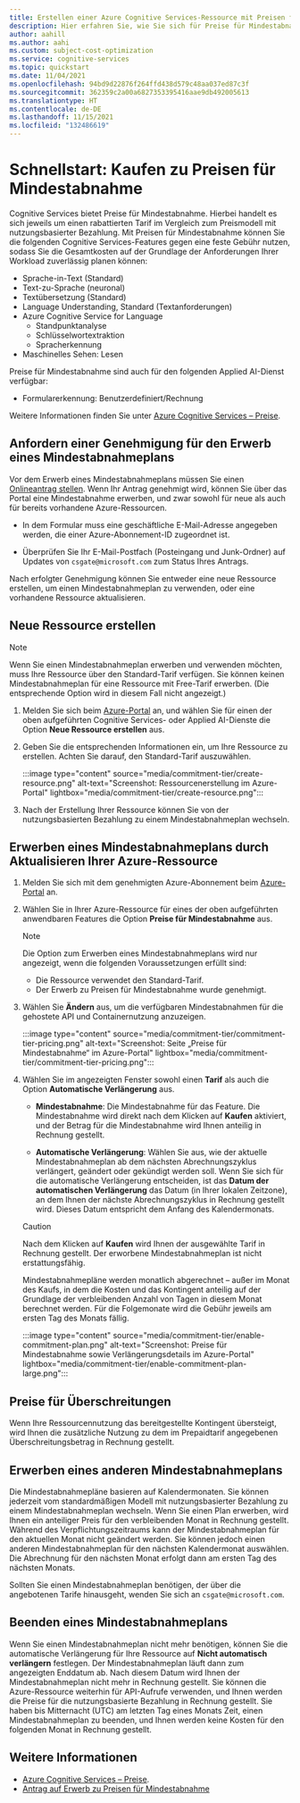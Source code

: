 ```yaml
---
title: Erstellen einer Azure Cognitive Services-Ressource mit Preisen für Mindestabnahme
description: Hier erfahren Sie, wie Sie sich für Preise für Mindestabnahme registrieren. Diese unterscheiden sich von Preisen für die nutzungsbasierte Bezahlung.
author: aahill
ms.author: aahi
ms.custom: subject-cost-optimization
ms.service: cognitive-services
ms.topic: quickstart
ms.date: 11/04/2021
ms.openlocfilehash: 94bd9d22876f264ffd438d579c48aa037ed87c3f
ms.sourcegitcommit: 362359c2a00a6827353395416aae9db492005613
ms.translationtype: HT
ms.contentlocale: de-DE
ms.lasthandoff: 11/15/2021
ms.locfileid: "132486619"
---
```

# <a name="quickstart-purchase-commitment-tier-pricing"></a>Schnellstart: Kaufen zu Preisen für Mindestabnahme

Cognitive Services bietet Preise für Mindestabnahme. Hierbei handelt es sich jeweils um einen rabattierten Tarif im Vergleich zum Preismodell mit nutzungsbasierter Bezahlung. Mit Preisen für Mindestabnahme können Sie die folgenden Cognitive Services-Features gegen eine feste Gebühr nutzen, sodass Sie die Gesamtkosten auf der Grundlage der Anforderungen Ihrer Workload zuverlässig planen können:

* Sprache-in-Text (Standard)
* Text-zu-Sprache (neuronal)
* Textübersetzung (Standard)
* Language Understanding, Standard (Textanforderungen)
* Azure Cognitive Service for Language
    * Standpunktanalyse
    * Schlüsselwortextraktion
    * Spracherkennung
* Maschinelles Sehen: Lesen

Preise für Mindestabnahme sind auch für den folgenden Applied AI-Dienst verfügbar:
* Formularerkennung: Benutzerdefiniert/Rechnung

Weitere Informationen finden Sie unter [Azure Cognitive Services – Preise](https://azure.microsoft.com/pricing/details/cognitive-services/).

## <a name="request-approval-to-purchase-a-commitment-plan"></a>Anfordern einer Genehmigung für den Erwerb eines Mindestabnahmeplans

Vor dem Erwerb eines Mindestabnahmeplans müssen Sie einen [Onlineantrag stellen](https://aka.ms/csgatecommitment). Wenn Ihr Antrag genehmigt wird, können Sie über das Portal eine Mindestabnahme erwerben, und zwar sowohl für neue als auch für bereits vorhandene Azure-Ressourcen. 

* In dem Formular muss eine geschäftliche E-Mail-Adresse angegeben werden, die einer Azure-Abonnement-ID zugeordnet ist.

* Überprüfen Sie Ihr E-Mail-Postfach (Posteingang und Junk-Ordner) auf Updates von `csgate@microsoft.com` zum Status Ihres Antrags.

Nach erfolgter Genehmigung können Sie entweder eine neue Ressource erstellen, um einen Mindestabnahmeplan zu verwenden, oder eine vorhandene Ressource aktualisieren. 

## <a name="create-a-new-resource"></a>Neue Ressource erstellen

> [!NOTE]
> Wenn Sie einen Mindestabnahmeplan erwerben und verwenden möchten, muss Ihre Ressource über den Standard-Tarif verfügen. Sie können keinen Mindestabnahmeplan für eine Ressource mit Free-Tarif erwerben. (Die entsprechende Option wird in diesem Fall nicht angezeigt.)

1. Melden Sie sich beim [Azure-Portal](https://portal.azure.com/) an, und wählen Sie für einen der oben aufgeführten Cognitive Services- oder Applied AI-Dienste die Option **Neue Ressource erstellen** aus. 

2. Geben Sie die entsprechenden Informationen ein, um Ihre Ressource zu erstellen. Achten Sie darauf, den Standard-Tarif auszuwählen.

    :::image type="content" source="media/commitment-tier/create-resource.png" alt-text="Screenshot: Ressourcenerstellung im Azure-Portal" lightbox="media/commitment-tier/create-resource.png":::

3. Nach der Erstellung Ihrer Ressource können Sie von der nutzungsbasierten Bezahlung zu einem Mindestabnahmeplan wechseln.  

## <a name="purchase-a-commitment-plan-by-updating-your-azure-resource"></a>Erwerben eines Mindestabnahmeplans durch Aktualisieren Ihrer Azure-Ressource

1. Melden Sie sich mit dem genehmigten Azure-Abonnement beim [Azure-Portal](https://portal.azure.com/) an. 
2. Wählen Sie in Ihrer Azure-Ressource für eines der oben aufgeführten anwendbaren Features die Option **Preise für Mindestabnahme** aus.

    > [!NOTE]
    > Die Option zum Erwerben eines Mindestabnahmeplans wird nur angezeigt, wenn die folgenden Voraussetzungen erfüllt sind:
    > * Die Ressource verwendet den Standard-Tarif.
    > * Der Erwerb zu Preisen für Mindestabnahme wurde genehmigt. 
 
1. Wählen Sie **Ändern** aus, um die verfügbaren Mindestabnahmen für die gehostete API und Containernutzung anzuzeigen. 

    :::image type="content" source="media/commitment-tier/commitment-tier-pricing.png" alt-text="Screenshot: Seite „Preise für Mindestabnahme“ im Azure-Portal" lightbox="media/commitment-tier/commitment-tier-pricing.png":::

4. Wählen Sie im angezeigten Fenster sowohl einen **Tarif** als auch die Option **Automatische Verlängerung** aus.

    * **Mindestabnahme**: Die Mindestabnahme für das Feature. Die Mindestabnahme wird direkt nach dem Klicken auf **Kaufen** aktiviert, und der Betrag für die Mindestabnahme wird Ihnen anteilig in Rechnung gestellt.
    
    * **Automatische Verlängerung**: Wählen Sie aus, wie der aktuelle Mindestabnahmeplan ab dem nächsten Abrechnungszyklus verlängert, geändert oder gekündigt werden soll. Wenn Sie sich für die automatische Verlängerung entscheiden, ist das **Datum der automatischen Verlängerung** das Datum (in Ihrer lokalen Zeitzone), an dem Ihnen der nächste Abrechnungszyklus in Rechnung gestellt wird. Dieses Datum entspricht dem Anfang des Kalendermonats.
    

    > [!CAUTION]
    > Nach dem Klicken auf **Kaufen** wird Ihnen der ausgewählte Tarif in Rechnung gestellt. Der erworbene Mindestabnahmeplan ist nicht erstattungsfähig.
    > 
    > Mindestabnahmepläne werden monatlich abgerechnet – außer im Monat des Kaufs, in dem die Kosten und das Kontingent anteilig auf der Grundlage der verbleibenden Anzahl von Tagen in diesem Monat berechnet werden. Für die Folgemonate wird die Gebühr jeweils am ersten Tag des Monats fällig.

    :::image type="content" source="media/commitment-tier/enable-commitment-plan.png" alt-text="Screenshot: Preise für Mindestabnahme sowie Verlängerungsdetails im Azure-Portal" lightbox="media/commitment-tier/enable-commitment-plan-large.png":::


## <a name="overage-pricing"></a>Preise für Überschreitungen

Wenn Ihre Ressourcennutzung das bereitgestellte Kontingent übersteigt, wird Ihnen die zusätzliche Nutzung zu dem im Prepaidtarif angegebenen Überschreitungsbetrag in Rechnung gestellt.

## <a name="purchase-a-different-commitment-plan"></a>Erwerben eines anderen Mindestabnahmeplans 

Die Mindestabnahmepläne basieren auf Kalendermonaten. Sie können jederzeit vom standardmäßigen Modell mit nutzungsbasierter Bezahlung zu einem Mindestabnahmeplan wechseln. Wenn Sie einen Plan erwerben, wird Ihnen ein anteiliger Preis für den verbleibenden Monat in Rechnung gestellt. Während des Verpflichtungszeitraums kann der Mindestabnahmeplan für den aktuellen Monat nicht geändert werden. Sie können jedoch einen anderen Mindestabnahmeplan für den nächsten Kalendermonat auswählen. Die Abrechnung für den nächsten Monat erfolgt dann am ersten Tag des nächsten Monats.

Sollten Sie einen Mindestabnahmeplan benötigen, der über die angebotenen Tarife hinausgeht, wenden Sie sich an `csgate@microsoft.com`.

## <a name="end-a-commitment-plan"></a>Beenden eines Mindestabnahmeplans

Wenn Sie einen Mindestabnahmeplan nicht mehr benötigen, können Sie die automatische Verlängerung für Ihre Ressource auf **Nicht automatisch verlängern** festlegen. Der Mindestabnahmeplan läuft dann zum angezeigten Enddatum ab. Nach diesem Datum wird Ihnen der Mindestabnahmeplan nicht mehr in Rechnung gestellt. Sie können die Azure-Ressource weiterhin für API-Aufrufe verwenden, und Ihnen werden die Preise für die nutzungsbasierte Bezahlung in Rechnung gestellt. Sie haben bis Mitternacht (UTC) am letzten Tag eines Monats Zeit, einen Mindestabnahmeplan zu beenden, und Ihnen werden keine Kosten für den folgenden Monat in Rechnung gestellt. 

## <a name="see-also"></a>Weitere Informationen

* [Azure Cognitive Services – Preise](https://azure.microsoft.com/pricing/details/cognitive-services/).
* [Antrag auf Erwerb zu Preisen für Mindestabnahme](https://aka.ms/csgatecommitment)
